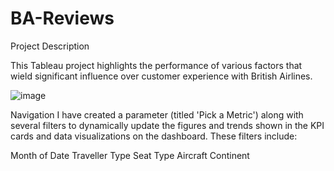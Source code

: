 # BA-Reviews

Project Description

This Tableau project highlights the performance of various factors that wield significant influence over customer experience with British Airlines.

![image](https://github.com/user-attachments/assets/93692cad-9443-4b9a-86e6-9a0e57b238bb)

Navigation
I have created a parameter (titled 'Pick a Metric') along with several filters to dynamically update the figures and trends shown in the KPI cards and data visualizations on the dashboard. These filters include:

Month of Date
Traveller Type
Seat Type
Aircraft
Continent
